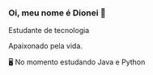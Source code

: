### Oi, meu nome é Dionei 👋
Estudante de tecnologia

 Apaixonado pela vida.
 
🖥️ No momento estudando Java e Python
